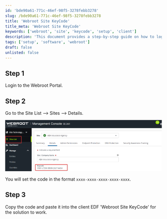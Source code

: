 ```yaml
---
id: 'bde90a61-771c-46ef-98f5-3278febb3278'
slug: /bde90a61-771c-46ef-98f5-3278febb3278
title: 'Webroot Site KeyCode'
title_meta: 'Webroot Site KeyCode'
keywords: ['webroot', 'site', 'keycode', 'setup', 'client']
description: 'This document provides a step-by-step guide on how to log in to the Webroot portal, navigate to the site list, and set the Site KeyCode necessary for the client solution to function correctly.'
tags: ['setup', 'software', 'webroot']
draft: false
unlisted: false
---
```


## Step 1
Login to the Webroot Portal.

## Step 2
Go to the Site List --> Sites --> Details.

![Image](../../../static/img/docs/bde90a61-771c-46ef-98f5-3278febb3278/image_1.png)

You will set the code in the format `xxxx-xxxx-xxxx-xxxx-xxxx`.

## Step 3
Copy the code and paste it into the client EDF 'Webroot Site KeyCode' for the solution to work.

